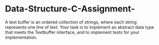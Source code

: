# Data-Structure-C-Assignment-
A text buffer is an ordered collection of strings, where each string represents one line of text. Your task is to implement an abstract data type that meets the Textbuffer interface, and to implement tests for your implementation.
